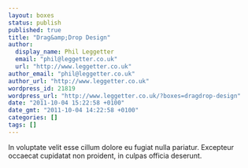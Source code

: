 ```yaml
---
layout: boxes
status: publish
published: true
title: "Drag&amp;Drop Design"
author:
  display_name: Phil Leggetter
  email: "phil@leggetter.co.uk"
  url: "http://www.leggetter.co.uk"
author_email: "phil@leggetter.co.uk"
author_url: "http://www.leggetter.co.uk"
wordpress_id: 21819
wordpress_url: "http://www.leggetter.co.uk/?boxes=dragdrop-design"
date: "2011-10-04 15:22:58 +0100"
date_gmt: "2011-10-04 14:22:58 +0100"
categories: []
tags: []
---
```


<p>In voluptate velit esse cillum dolore eu fugiat nulla pariatur. Excepteur occaecat cupidatat non proident, in culpas officia deserunt.</p>
